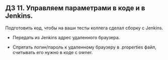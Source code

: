 ## ДЗ 11. Управляем параметрами в коде и в Jenkins.

Подготовить код, чтобы на ваши тесты коллега сделал сборку с Jenkins.

* Передать из Jenkins адрес удаленного браузера.

* Спрятать логин/пароль к удаленному браузеру в .properties файл, считывать его нужно в коде с owner.